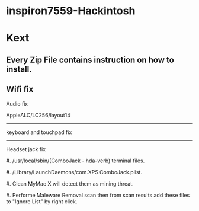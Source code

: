 # inspiron7559-Hackintosh

# Kext
## Every Zip File contains instruction on how to install.
Wifi fix
---------------------------
Audio fix

AppleALC/LC256/layout14

---------------------------
keyboard and touchpad fix

---------------------------
Headset jack fix

#.  /usr/local/sbin/(ComboJack - hda-verb) terminal files.

#. /Library/LaunchDaemons/com.XPS.ComboJack.plist.

#.  Clean MyMac X will detect them as mining threat.

#.  Performe Maleware Removal scan then from scan results add these files to "Ignore List" by right click.



